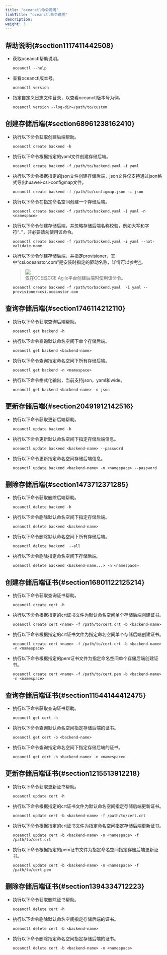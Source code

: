 ```yaml
---
title: "oceanctl命令说明"
linkTitle: "oceanctl命令说明"
description: 
weight: 3
---
```


## 帮助说明{#section1117411442508}

-   获取oceanctl帮助说明。

    ```
    oceanctl --help
    ```

-   查看oceanctl版本号。

    ```
    oceanctl version
    ```

-   指定自定义日志文件目录，以查看oceanctl版本号为例。

    ```
    oceanctl version --log-dir=/path/to/custom
    ```

## 创建存储后端{#section68961238162410}

-   执行以下命令获取创建后端帮助。

    ```
    oceanctl create backend -h
    ```

-   执行以下命令根据指定的yaml文件创建存储后端。

    ```
    oceanctl create backend -f /path/to/backend.yaml -i yaml
    ```

-   执行以下命令根据指定的json文件创建存储后端，json文件仅支持通过json格式导出huawei-csi-configmap文件。

    ```
    oceanctl create backend -f /path/to/configmap.json -i json
    ```

-   执行以下命令在指定命名空间创建一个存储后端。

    ```
    oceanctl create backend -f /path/to/backend.yaml -i yaml -n <namespace>
    ```

-   执行以下命令创建存储后端，并忽略存储后端名称校验，例如大写和字符“\_”，非必要请勿使用该命令。

    ```
    oceanctl create backend -f /path/to/backend.yaml -i yaml --not-validate-name
    ```

-   执行以下命令创建存储后端，并指定provisioner，其中“csi.oceanstor.com”是安装时指定的驱动名称，详情可以参考[4](/docs/installation-and-deployment/installing-huawei-csi/installing-huawei-csi-using-helm/installing-huawei-csi-on-the-cce-or-cce-agile-platform#li4307135252018)。

    >![](/css-docs/public_sys-resources/zh-cn/icon-note.gif)  
    >仅在CCE或CCE Agile平台创建后端时使用该命令。

    ```
    oceanctl create backend -f /path/to/backend.yaml  -i yaml --provisioner=csi.oceanstor.com
    ```

## 查询存储后端{#section1746114212110}

-   执行以下命令获取查询后端帮助。

    ```
    oceanctl get backend -h
    ```

-   执行以下命令查询默认命名空间下单个存储后端。

    ```
    oceanctl get backend <backend-name>
    ```

-   执行以下命令查询指定命名空间下所有存储后端。

    ```
    oceanctl get backend -n <namespace>
    ```

-   执行以下命令格式化输出，当前支持json，yaml和wide。

    ```
    oceanctl get backend <backend-name> -o json
    ```

## 更新存储后端{#section20491912142516}

-   执行以下命令获取更新后端帮助。

    ```
    oceanctl update backend -h
    ```

-   执行以下命令更新默认命名空间下指定存储后端信息。

    ```
    oceanctl update backend <backend-name> --password
    ```

-   执行以下命令更新指定命名空间存储后端信息。

    ```
    oceanctl update backend <backend-name> -n <namespace> --password
    ```

## 删除存储后端{#section1473712371285}

-   执行以下命令获取删除后端帮助。

    ```
    oceanctl delete backend -h
    ```

-   执行以下命令删除默认命名空间下指定存储后端。

    ```
    oceanctl delete backend <backend-name> 
    ```

-   执行以下命令删除默认命名空间下所有存储后端。

    ```
    oceanctl delete backend  --all
    ```

-   执行以下命令删除指定命名空间下存储后端。

    ```
    oceanctl delete backend <backend-name...> -n <namespace>
    ```

## 创建存储后端证书{#section16801122125214}

-   执行以下命令获取查询证书帮助。

    ```
    oceanctl create cert -h
    ```

-   执行以下命令根据指定的crt证书文件为默认命名空间单个存储后端创建证书。

    ```
    oceanctl create cert <name> -f /path/to/cert.crt -b <backend-name> 
    ```

-   执行以下命令根据指定的crt证书文件为指定命名空间单个存储后端创建证书。

    ```
    oceanctl create cert <name> -f /path/to/cert.crt -b <backend-name> -n <namespace>
    ```

-   执行以下命令根据指定的pem证书文件为指定命名空间单个存储后端创建证书。

    ```
    oceanctl create cert <name> -f /path/to/cert.pem -b <backend-name> -n <namespace>
    ```

## 查询存储后端证书{#section11544144412475}

-   执行以下命令获取查询证书帮助。

    ```
    oceanctl get cert -h
    ```

-   执行以下命令查询默认命名空间指定存储后端的证书。

    ```
    oceanctl get cert -b <backend-name>
    ```

-   执行以下命令查询指定命名空间下指定存储后端的证书。

    ```
    oceanctl get cert -b <backend-name> -n <namespace>
    ```

## 更新存储后端证书{#section1215513912218}

-   执行以下命令获取更新证书帮助。

    ```
    oceanctl update cert -h
    ```

-   执行以下命令根据指定的crt证书文件为默认命名空间指定存储后端更新证书。

    ```
    oceanctl update cert -b <backend-name> -f /path/to/cert.crt
    ```

-   执行以下命令根据指定的crt证书文件为指定命名空间指定存储后端更新证书。

    ```
    oceanctl update cert -b <backend-name> -n <namespace> -f /path/to/cert.crt
    ```

-   执行以下命令根据指定的pem证书文件为指定命名空间指定存储后端更新证书。

    ```
    oceanctl update cert -b <backend-name> -n <namespace> -f /path/to/cert.pem
    ```

## 删除存储后端证书{#section1394334712223}

-   执行以下命令获取删除证书帮助。

    ```
    oceanctl delete cert -h
    ```

-   执行以下命令删除默认命名空间指定存储后端的证书。

    ```
    oceanctl delete cert -b <backend-name> 
    ```

-   执行以下命令删除指定命名空间指定存储后端的证书。

    ```
    oceanctl delete cert -b <backend-name> -n <namespace>
    ```

